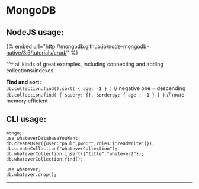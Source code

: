 # MongoDB

## NodeJS usage:

{% embed url="http://mongodb.github.io/node-mongodb-native/3.5/tutorials/crud/" %}

^^^ all kinds of great examples, including connecting and adding collections/indexes.

**Find and sort:**  
`db.collection.find().sort( { age: -1 } )` // negative one = descending   
`db.collection.find( { $query: {}, $orderby: { age : -1 } } )`  // more memory efficient



## CLI usage:

```text
mongo;    
use whateverDatabaseYouWant;    
db.createUser({user:"paul",pwd:"",roles:["readWrite"]});    
db.createCollection("whateverCollection");    
db.whateverCollection.insert({"title":"whatever2"});    
db.whateverCollection.find();

use whatever;    
db.whatever.drop();
```

---





